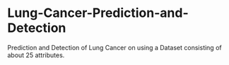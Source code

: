 # Lung-Cancer-Prediction-and-Detection
Prediction and Detection of Lung Cancer on using a Dataset consisting of about 25 attributes.
